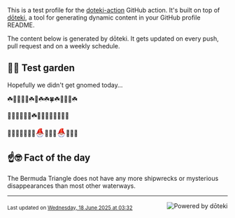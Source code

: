This is a test profile for the [doteki-action](https://github.com/welpo/doteki-action) GitHub action. It's built on top of [dōteki](https://doteki.org), a tool for generating dynamic content in your GitHub profile README.

The content below is generated by dōteki. It gets updated on every push, pull request and on a weekly schedule.

## 👨‍🌾 Test garden

Hopefully we didn't get gnomed today…

<!-- garden start -->
☘️🌱🐸🌸🐸☘️🍄☘️☘️🍀☘️🌻🥀🐛☘️
<!-- garden end --><!-- garden start -->
🌻🌿🌳🌻🐛🌱☘️🌿🌸🌸🌱🌸🌸🌸🦋
<!-- garden end --><!-- garden start -->
🌳🐸🌿🌱🌼🌹🍄<sub><img src="https://raw.githubusercontent.com/welpo/doteki-action/main/assets/gnomed.png" width="21" alt="Consider yourself gnomed"></sub>🌻🌿🐝<sub><img src="https://raw.githubusercontent.com/welpo/doteki-action/main/assets/gnomed.png" width="21" alt="Consider yourself gnomed"></sub>🌸🌷🌿
<!-- garden end -->

## ☝️🤓 Fact of the day

<!-- did_you_know start -->
The Bermuda Triangle does not have any more shipwrecks or mysterious disappearances than most other waterways.
<!-- did_you_know end -->

---

<a href="https://doteki.org"><img src="https://img.shields.io/badge/powered_by-d%C5%8Dteki-0?style=flat-square&labelColor=202b2d&color=5E936C" align="right" alt="Powered by dōteki"></a> <div style="text-align: left;"><sub>
<!-- last_updated start -->Last updated on <a href="https://github.com/welpo/doteki-action/actions/workflows/ci.yaml">Wednesday, 18 June 2025 at 03:32<!-- last_updated end --></sub></div>
